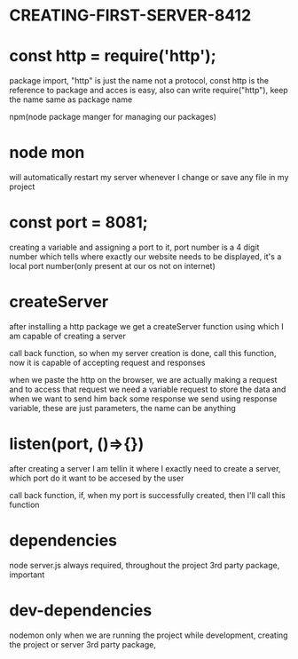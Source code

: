 # CREATING-FIRST-SERVER-8412

# const http = require('http');

package import, "http" is just the name not a protocol, const http is the reference to package and acces is easy, also can write require("http"), keep the name same as package name

npm(node package manger for managing our packages)

# node mon

will automatically restart my server whenever I change or save any file in my project

# const port = 8081;

creating a variable and assigning a port to it, port number is a 4 digit number which tells where exactly our website needs to be displayed, it's a local port number(only present at our os not on internet)

# createServer

after installing a http package we get a createServer function using which I am capable of creating a server

<!-- (request, response) =>{
response.writeHead(200, {'Content-Type':'text/html'});
response.write("<h1>hellow , This is from my server</h1>");
response.end();
} -->

call back function, so when my server creation is done, call this function, now it is capable of accepting request and responses

when we paste the http on the browser, we are actually making a request and to access that request we need a variable request to store the data and when we want to send him back some response we send using response variable, these are just parameters, the name can be anything

# listen(port, ()=>{})

after creating a server I am tellin it where I exactly need to create a server, which port do it want to be accesed by the user

<!-- port, ()=>{
console.log(`Nodejs server started on port ${port}`);
} -->

call back function, if, when my port is successfully created, then I'll call this function

# dependencies

node server.js
always required, throughout the project
3rd party package, important

# dev-dependencies

nodemon
only when we are running the project while development, creating the project or server
3rd party package,
